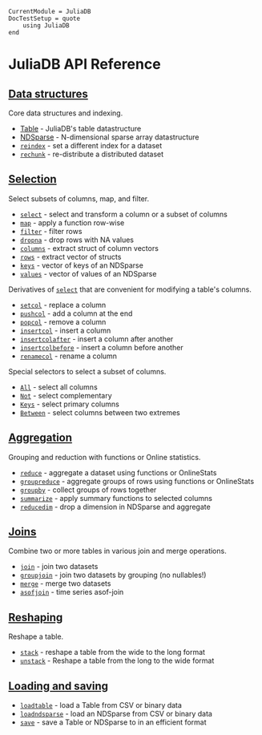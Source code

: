 ```@meta
CurrentModule = JuliaDB
DocTestSetup = quote
    using JuliaDB
end
```
# JuliaDB API Reference

## [Data structures](@ref)

Core data structures and indexing.

- [Table](@ref) - JuliaDB's table datastructure
- [NDSparse](@ref) - N-dimensional sparse array datastructure
- [`reindex`](@ref) - set a different index for a dataset
- [`rechunk`](@ref) - re-distribute a distributed dataset

## [Selection](@ref)

Select subsets of columns, map, and filter.

- [`select`](@ref) - select and transform a column or a subset of columns
- [`map`](@ref) - apply a function row-wise
- [`filter`](@ref) - filter rows
- [`dropna`](@ref) - drop rows with NA values
- [`columns`](@ref) - extract struct of column vectors
- [`rows`](@ref) - extract vector of structs
- [`keys`](@ref) - vector of keys of an NDSparse
- [`values`](@ref) - vector of values of an NDSparse

Derivatives of [`select`](@ref) that are convenient for modifying a table's columns.

- [`setcol`](@ref) - replace a column
- [`pushcol`](@ref) - add a column at the end
- [`popcol`](@ref) - remove a column
- [`insertcol`](@ref) - insert a column
- [`insertcolafter`](@ref) - insert a column after another
- [`insertcolbefore`](@ref) - insert a column before another
- [`renamecol`](@ref) - rename a column

Special selectors to select a subset of columns.

- [`All`](@ref) - select all columns
- [`Not`](@ref) - select complementary
- [`Keys`](@ref) - select primary columns
- [`Between`](@ref) - select columns between two extremes

## [Aggregation](@ref)

Grouping and reduction with functions or Online statistics.

- [`reduce`](@ref) - aggregate a dataset using functions or OnlineStats
- [`groupreduce`](@ref) - aggregate groups of rows using functions or OnlineStats
- [`groupby`](@ref) - collect groups of rows together
- [`summarize`](@ref) - apply summary functions to selected columns
- [`reducedim`](@ref) - drop a dimension in NDSparse and aggregate

## [Joins](@ref)

Combine two or more tables in various join and merge operations.

- [`join`](@ref) - join two datasets
- [`groupjoin`](@ref) - join two datasets by grouping (no nullables!)
- [`merge`](@ref) - merge two datasets
- [`asofjoin`](@ref) - time series asof-join

## [Reshaping](@ref)

Reshape a table.

- [`stack`](@ref) - reshape a table from the wide to the long format
- [`unstack`](@ref) - Reshape a table from the long to the wide format

## [Loading and saving](@ref)

- [`loadtable`](@ref) - load a Table from CSV or binary data
- [`loadndsparse`](@ref) - load an NDSparse from CSV or binary data
- [`save`](@ref) - save a Table or NDSparse to in an efficient format
